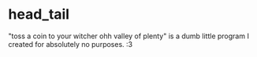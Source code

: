 # head_tail
"toss a coin to your witcher ohh valley of plenty" is a dumb little program I created for absolutely no purposes. :3
